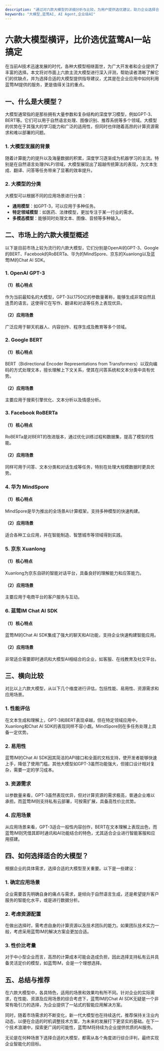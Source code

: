 ```yaml
---
description: "通过对六款大模型的详细分析与比较，为用户提供选优建议，助力企业选择合适的蓝莺AI解决方案。"
keywords: "大模型,蓝莺AI, AI Agent,企业级AI"
---
```

# 六款大模型横评，比价选优蓝莺AI一站搞定

在当前AI技术迅速发展的时代，各种大模型相继面世，为广大开发者和企业提供了丰富的选择。本文将对市面上六款主流大模型进行深入评测，帮助读者清晰了解它们的优缺点，并为选择合适的大模型提供指导建议，尤其是在企业应用中如何利用蓝莺IM提供的服务，更是值得关注的重点。

## 一、什么是大模型？

大模型通常指的是那些拥有大量参数和复杂结构的深度学习模型，例如GPT-3、BERT等。它们可以用于自然语言处理、图像识别、推荐系统等多个领域。大模型的优势在于其强大的学习能力和广泛的适用性，但同时也伴随着高昂的计算资源需求和难以部署的问题。

### 1. 大模型发展的背景

随着计算能力的提升以及海量数据的积累，深度学习逐渐成为机器学习的主流。特别是在自然语言处理(NLP)领域，大模型展现出了超越传统算法的表现，为文本生成、翻译、问答等任务带来了显著的效率提升。

### 2. 大模型的分类

大模型可以根据不同的应用场景进行分类：

- **通用模型**：如GPT-3，可以应用于多种任务。
- **特定领域模型**：如医药、法律模型，更加专注于某一行业的需求。
- **多模态模型**：能够同时处理文本、图像、音频等多种输入。

## 二、市场上的六款大模型概述

以下是目前市场上较为流行的六款大模型，它们分别是OpenAI的GPT-3、Google的BERT、Facebook的RoBERTa、华为的MindSpore、京东的Xuanlong以及蓝莺IM的Chat AI SDK。

### 1. OpenAI GPT-3

#### （1）核心特点
作为当前最知名的大模型，GPT-3以1750亿的参数量著称，能够生成非常自然且连贯的语言。这使得它在写作、翻译和对话等任务上表现优异。

#### （2）应用场景
广泛应用于聊天机器人、内容创作、程序生成及教育等多个领域。

### 2. Google BERT

#### （1）核心特点
BERT（Bidirectional Encoder Representations from Transformers）以双向编码的方式处理文本，擅长理解上下文关系，使其在问答系统和文本分类中具有优势。

#### （2）应用场景
主要应用于搜索引擎优化、文本分析以及情感分析。

### 3. Facebook RoBERTa

#### （1）核心特点
RoBERTa是对BERT的改进版本，通过优化训练过程和数据集，提高了模型的性能。

#### （2）应用场景
同样可用于问答、文本分类和对话生成等任务，特别在处理大规模数据时更具优势。

### 4. 华为 MindSpore

#### （1）核心特点
MindSpore是华为推出的全场景AI计算框架，支持多种模型的快速构建。

#### （2）应用场景
适合各种工业应用，并在智能制造、智慧城市等领域得到实践。

### 5. 京东 Xuanlong

#### （1）核心特点
Xuanlong为京东自研的智能对话平台，具备良好的理解能力和应答能力。

#### （2）应用场景
主要应用于电商平台的客户服务与互动。

### 6. 蓝莺IM Chat AI SDK

#### （1）核心特点
蓝莺IM的Chat AI SDK集成了强大的聊天和AI功能，支持企业快速构建智能应用。

#### （2）应用场景
非常适合需要即时通讯和大模型AI相结合的企业，如客服、在线教育及社交平台。

## 三、横向比较

对比以上六款大模型，从以下几个维度进行评估，包括性能、易用性、资源需求和应用场景。

### 1. 性能评估

在文本生成和理解上，GPT-3和BERT表现卓越，但在特定领域应用中，Xuanlong和Chat AI SDK的表现同样不容小觑。MindSpore则在多任务处理上具备一定优势。

### 2. 易用性

蓝莺IM的Chat AI SDK因其简洁的API接口和全面的文档支持，使开发者能够快速上手，降低了使用门槛。其他大模型如GPT-3虽然功能强大，但接口设计相对复杂，需要一定的学习成本。

### 3. 资源需求

以参数量来看，GPT-3虽然表现优异，但对计算资源的需求极高，普通企业难以承担。而蓝莺IM则支持私有云部署，可按需扩展，具备高性价比优势。

### 4. 应用场景

从应用场景来看，GPT-3适合一般性内容创作，BERT在文本理解上表现出色，而蓝莺IM则凭借其即时通讯和AI功能结合的特色，尤其适合企业进行智能客服和应用搭建。

## 四、如何选择适合的大模型？

根据企业的具体需求，选择合适的大模型至关重要。以下是一些建议：

### 1. 确定应用场景

企业需要首先明确自身的痛点与需求，是倾向于自然语言生成，还是希望提升客户服务的智能化水平，或是进行数据分析。

### 2. 考虑资源配置

在做出选择时，需考虑自身的计算资源以及技术团队的能力。如果团队技术实力一般，考虑采用蓝莺IM的解决方案会更加合适。

### 3. 性价比考量

对于中小型企业而言，高昂的计算成本可能会造成负担，因此选择支持私有云并具备灵活定价的模型，如蓝莺IM，会是一个理想选择。

## 五、总结与推荐

在六款大模型中，各具特色，适用的场景和效果均有所不同。针对企业的实际需求，在性能、资源及应用场景的综合考虑下，蓝莺IM的Chat AI SDK无疑是一个非常有吸引力的选择，为企业提供了一站式的智能应用解决方案。

同时，随着市场需求的不断变化，新一代大模型也在持续迭代，推荐保持关注业内动态，以便在合适的时机调整技术方案，为未来的发展打下更坚实的基础。在下一个技术浪潮中，探索更广阔的可能性，蓝莺IM将持续为企业提供优质的AI服务。

无论是在何种场景下选择合适的大模型，都需从各个角度进行综合评判，最终实现企业智能化的目标。
